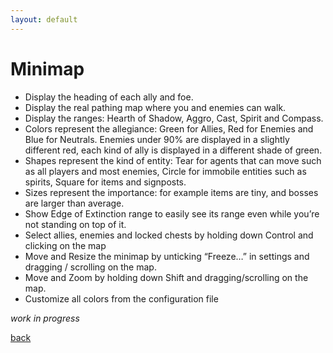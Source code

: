 ```yaml
---
layout: default
---
```


# Minimap

* Display the heading of each ally and foe.
* Display the real pathing map where you and enemies can walk.
* Display the ranges: Hearth of Shadow, Aggro, Cast, Spirit and Compass.
* Colors represent the allegiance: Green for Allies, Red for Enemies and Blue for Neutrals. Enemies under 90% are displayed in a slightly different red, each kind of ally is displayed in a different shade of green.
* Shapes represent the kind of entity: Tear for agents that can move such as all players and most enemies, Circle for immobile entities such as spirits, Square for items and signposts.
* Sizes represent the importance: for example items are tiny, and bosses are larger than average.
* Show Edge of Extinction range to easily see its range even while you’re not standing on top of it.
* Select allies, enemies and locked chests by holding down Control and clicking on the map
* Move and Resize the minimap by unticking “Freeze…” in settings and dragging / scrolling on the map.
* Move and Zoom by holding down Shift and dragging/scrolling on the map.
* Customize all colors from the configuration file

_work in progress_

[back](./)
